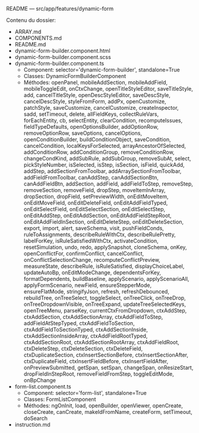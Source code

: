 README — src/app/features/dynamic-form

Contenu du dossier:

- ARRAY.md
- COMPONENTS.md
- README.md
- dynamic-form-builder.component.html
- dynamic-form-builder.component.scss
- dynamic-form-builder.component.ts
  - Component: selector='dynamic-form-builder', standalone=True
  - Classes: DynamicFormBuilderComponent
  - Méthodes: openPanel, mobileAddSection, mobileAddField, mobileToggleEdit, onCtxChange, openTitleStyleEditor, saveTitleStyle, add, cancelTitleStyle, openDescStyleEditor, saveDescStyle, cancelDescStyle, styleFromForm, addPx, openCustomize, patchStyle, saveCustomize, cancelCustomize, createInspector, sadd, setTimeout, delete, allFieldKeys, collectRuleVars, forEachEntity, cb, selectEntity, clearCondition, recomputeIssues, fieldTypeDefaults, openOptionsBuilder, addOptionRow, removeOptionRow, saveOptions, cancelOptions, openConditionBuilder, buildConditionObject, saveCondition, cancelCondition, localKeysForSelected, arrayAncestorOfSelected, addConditionRow, addConditionGroup, removeConditionRow, changeCondKind, addSubRule, addSubGroup, removeSubAt, select, pickStyleNumber, isSelected, isStep, isSection, isField, quickAdd, addStep, addSectionFromToolbar, addArraySectionFromToolbar, addFieldFromToolbar, canAddStep, canAddSectionBtn, canAddFieldBtn, addSection, addField, addFieldToStep, removeStep, removeSection, removeField, dropStep, moveItemInArray, dropSection, dropField, setPreviewWidth, onEditMoveItem, onEditMoveField, onEditDeleteField, onEditAddFieldTyped, onEditSelectField, onEditSelectSection, onEditSelectStep, onEditAddStep, onEditAddSection, onEditAddFieldStepRoot, onEditAddFieldInSection, onEditDeleteStep, onEditDeleteSection, export, import, alert, saveSchema, visit, pushFieldConds, ruleToAssignments, describeRuleWithCtx, describeRulePretty, labelForKey, isRuleSatisfiedWithCtx, activateCondition, resetSimulation, undo, redo, applySnapshot, cloneSchema, onKey, openConflictFor, confirmConflict, cancelConflict, onConflictSelectionChange, recomputeConflictPreview, measureState, describeRule, isRuleSatisfied, displayChoiceLabel, updateAutoBp, onEditModeChange, dependentsForKey, formatDependents, buildBaseline, applyScenario, applyScenarioAll, applyFormScenario, newField, ensureStepperMode, ensureFlatMode, stringifyJson, refresh, refreshDebounced, rebuildTree, onTreeSelect, toggleSelect, onTreeClick, onTreeDrop, onTreeDropdownVisible, onTreeExpand, updateTreeSelectedKeys, openTreeMenu, parseKey, currentCtxFromDropdown, ctxAddStep, ctxAddSection, ctxAddSectionArray, ctxAddFieldToStep, addFieldAtStepTyped, ctxAddFieldToSection, ctxAddFieldToSectionTyped, ctxAddSectionInside, ctxAddSectionInsideArray, ctxAddFieldRootTyped, ctxAddSectionRoot, ctxAddSectionRootArray, ctxAddFieldRoot, ctxDeleteStep, ctxDeleteSection, ctxDeleteField, ctxDuplicateSection, ctxInsertSectionBefore, ctxInsertSectionAfter, ctxDuplicateField, ctxInsertFieldBefore, ctxInsertFieldAfter, onPreviewSubmitted, getSpan, setSpan, changeSpan, onResizeStart, dropFieldInStepRoot, removeFieldFromStep, toggleEditMode, onBpChange
- form-list.component.ts
  - Component: selector='form-list', standalone=True
  - Classes: FormListComponent
  - Méthodes: ngOnInit, load, openBuilder, openViewer, openCreate, closeCreate, canCreate, makeIdFromName, createForm, setTimeout, doSearch
- instruction.md
